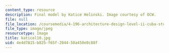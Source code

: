 ```yaml
---
content_type: resource
description: Final model by Katice Helinski. Image courtesy of OCW.
file: null
file_location: /coursemedia/4-196-architecture-design-level-ii-cuba-studio-spring-2004/4e4d7815b825f65f204458a450e0c88f_katicel10.jpg
file_type: image/jpeg
resourcetype: Image
title: katicel10.jpg
uid: 4e4d7815-b825-f65f-2044-58a450e0c88f
---
```

